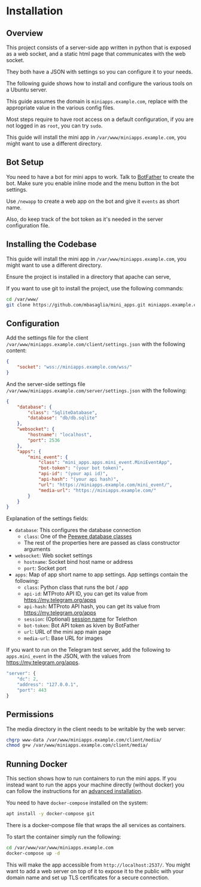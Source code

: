 Installation
============

## Overview

This project consists of a server-side app written in python that is exposed
as a web socket, and a static html page that communicates with the web socket.

They both have a JSON with settings so you can configure it to your needs.

The following guide shows how to install and configure the various tools
on a Ubuntu server.

This guide assumes the domain is `miniapps.example.com`, replace with the
appropriate value in the various config files.

Most steps require to have root access on a default configuration, if you are
not logged in as `root`, you can try `sudo`.


This guide will install the mini app in `/var/www/miniapps.example.com`,
you might want to use a different directory.


## Bot Setup

You need to have a bot for mini apps to work. Talk to [BotFather](https://t.me/BotFather)
to create the bot. Make sure you enable inline mode and the menu button in the
bot settings.

Use `/newapp` to create a web app on the bot and give it `events` as short name.

Also, do keep track of the bot token as it's needed in the server
configuration file.


## Installing the Codebase


This guide will install the mini app in `/var/www/miniapps.example.com`,
you might want to use a different directory.


Ensure the project is installed in a directory that apache can serve,

If you want to use git to install the project, use the following commands:
```bash
cd /var/www/
git clone https://github.com/mbasaglia/mini_apps.git miniapps.example.com
```


## Configuration

Add the settings file for the client `/var/www/miniapps.example.com/client/settings.json`
with the following content:

```json
{
    "socket": "wss://miniapps.example.com/wss/"
}
```

And the server-side settings file `/var/www/miniapps.example.com/server/settings.json`
with the following:

```json
{
    "database": {
        "class": "SqliteDatabase",
        "database": "db/db.sqlite"
    },
    "websocket": {
        "hostname": "localhost",
        "port": 2536
    },
    "apps": {
        "mini_event": {
            "class": "mini_apps.apps.mini_event.MiniEventApp",
            "bot-token": "(your bot token)",
            "api-id": "(your api id)",
            "api-hash": "(your api hash)",
            "url": "https://miniapps.example.com/mini_event/",
            "media-url": "https://miniapps.example.com/"
        }
    }
}
```

Explanation of the settings fields:

* `database`: This configures the database connection
    * `class`: One of the [Peewee database classes](https://docs.peewee-orm.com/en/latest/peewee/database.html)
    * The rest of the properties here are passed as class constructor arguments
* `websocket`: Web socket settings
    * `hostname`: Socket bind host name or address
    * `port`: Socket port
* `apps`: Map of app short name to app settings. App settings contain the following:
    * `class`: Python class that runs the bot / app
    * `api-id`: MTProto API ID, you can get its value from <https://my.telegram.org/apps>
    * `api-hash`: MTProto API hash, you can get its value from <https://my.telegram.org/apps>
    * `session`: (Optional) [session name](https://docs.telethon.dev/en/stable/modules/client.html#telethon.client.telegrambaseclient.TelegramBaseClient) for Telethon
    * `bot-token`: Bot API token as kiven by BotFather
    * `url`: URL of the mini app main page
    * `media-url`: Base URL for images

If you want to run on the Telegram test server, add the following to `apps.mini_event` in the JSON,
with the values from <https://my.telegram.org/apps>.

```js
"server": {
    "dc": 2,
    "address": "127.0.0.1",
    "port": 443
}
```


## Permissions

The media directory in the client needs to be writable by the web server:

```bash
chgrp www-data /var/www/miniapps.example.com/client/media/
chmod g+w /var/www/miniapps.example.com/client/media/
```


## Running Docker

This section shows how to run containers to run the mini apps.
If you instead want to run the apps your machine directly (without docker)
you can follow the instructions for an [advanced installation](./advanced.md).


You need to have `docker-compose` installed on the system:

```bash
apt install -y docker-compose git
```

There is a docker-compose file that wraps the all services as containers.

To start the container simply run the following:

```bash
cd /var/www/var/www/miniapps.example.com
docker-compose up -d
```

This will make the app accessible from `http://localhost:2537/`. You might want to add a web server on top of it
to expose it to the public with your domain name and set up TLS certificates for a secure connection.
